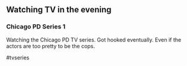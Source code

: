 ## Watching TV in the evening

### Chicago PD Series 1

Watching the Chicago PD TV series. Got hooked eventually. Even if the actors are too pretty to be the cops.





#tvseries